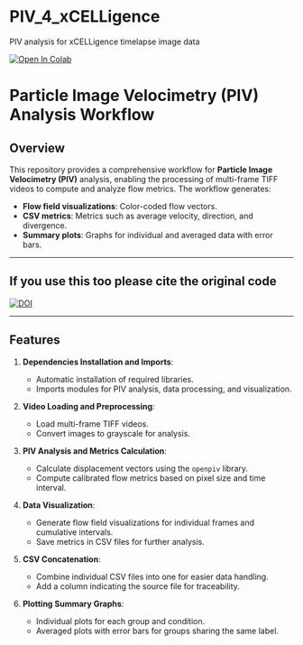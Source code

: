 # PIV_4_xCELLigence
PIV analysis for xCELLigence timelapse image data

  [![Open In Colab](https://colab.research.google.com/assets/colab-badge.svg)]([https://colab.research.google.com/https://github.com/CellMigrationLab/PIV_4_xCELLigence/blob/main/notebooks/PIV-analysis_96_well_plate.ipynb)

# Particle Image Velocimetry (PIV) Analysis Workflow

## Overview
This repository provides a comprehensive workflow for **Particle Image Velocimetry (PIV)** analysis, enabling the processing of multi-frame TIFF videos to compute and analyze flow metrics. The workflow generates:
- **Flow field visualizations**: Color-coded flow vectors.
- **CSV metrics**: Metrics such as average velocity, direction, and divergence.
- **Summary plots**: Graphs for individual and averaged data with error bars.

---

## If you use this too please cite the original code
[![DOI](https://zenodo.org/badge/DOI/10.5281/zenodo.4409178.svg)](https://doi.org/10.5281/zenodo.4409178)

---

## Features
1. **Dependencies Installation and Imports**:
   - Automatic installation of required libraries.
   - Imports modules for PIV analysis, data processing, and visualization.

2. **Video Loading and Preprocessing**:
   - Load multi-frame TIFF videos.
   - Convert images to grayscale for analysis.

3. **PIV Analysis and Metrics Calculation**:
   - Calculate displacement vectors using the `openpiv` library.
   - Compute calibrated flow metrics based on pixel size and time interval.

4. **Data Visualization**:
   - Generate flow field visualizations for individual frames and cumulative intervals.
   - Save metrics in CSV files for further analysis.

5. **CSV Concatenation**:
   - Combine individual CSV files into one for easier data handling.
   - Add a column indicating the source file for traceability.

6. **Plotting Summary Graphs**:
   - Individual plots for each group and condition.
   - Averaged plots with error bars for groups sharing the same label.





